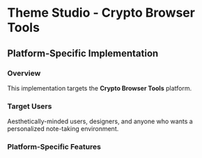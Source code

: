 # Theme Studio - Crypto Browser Tools

## Platform-Specific Implementation

### Overview
This implementation targets the **Crypto Browser Tools** platform.

### Target Users
Aesthetically-minded users, designers, and anyone who wants a personalized note-taking environment.

### Platform-Specific Features

